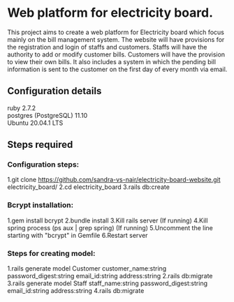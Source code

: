 # Web platform for electricity board.

This project aims to create a web platform for Electricity board which focus mainly on the bill management system. The website will have provisions for the registration and login of staffs and customers. Staffs will have the authority to add or modify customer bills. Customers will have the provision to view their own bills. It also includes a system in which the pending bill information is sent to the customer on the first day of every month via email.

## Configuration details

ruby 2.7.2  
postgres (PostgreSQL) 11.10  
Ubuntu 20.04.1 LTS  

## Steps required

### Configuration steps:
1.git clone https://github.com/sandra-vs-nair/electricity-board-website.git electricity\_board/
2.cd electricity\_board
3.rails db:create

### Bcrypt installation:
1.gem install bcrypt
2.bundle install
3.Kill rails server (If running)
4.Kill spring process (ps aux | grep spring) (If running)
5.Uncomment the line starting with "bcrypt" in Gemfile
6.Restart server

### Steps for creating model:
1.rails generate model Customer customer\_name:string password\_digest:string email\_id:string address:string
2.rails db:migrate
3.rails generate model Staff staff\_name:string password\_digest:string email\_id:string address:string
4.rails db:migrate
